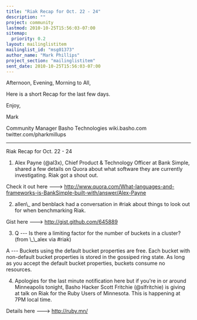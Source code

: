 ```yaml
---
title: "Riak Recap for Oct. 22 - 24"
description: ""
project: community
lastmod: 2010-10-25T15:56:03-07:00
sitemap:
  priority: 0.2
layout: mailinglistitem
mailinglist_id: "msg01373"
author_name: "Mark Phillips"
project_section: "mailinglistitem"
sent_date: 2010-10-25T15:56:03-07:00
---
```



Afternoon, Evening, Morning to All,

Here is a short Recap for the last few days.

Enjoy,

Mark

Community Manager
Basho Technologies
wiki.basho.com
twitter.com/pharkmillups

----

Riak Recap for Oct. 22 - 24

1) Alex Payne (@al3x), Chief Product & Technology Officer at Bank
Simple, shared a few details on Quora about what software they are
currently investigating. Riak got a shout out.

Check it out here ---&gt;
http://www.quora.com/What-languages-and-frameworks-is-BankSimple-built-with/answer/Alex-Payne

2) allen\\_ and benblack had a conversation in #riak about things to
look out for when benchmarking Riak.

Gist here ---&gt; http://gist.github.com/645889

3) Q --- Is there a limiting factor for the number of buckets in a
cluster? (from \\_\\_alex via #riak)

 A --- Buckets using the default bucket properties are free. Each
bucket with non-default bucket properties is stored in the gossiped
ring state. As long as you accept the default bucket properties,
buckets consume no resources.

4) Apologies for the last minute notification here but if you're in or
around Minneapolis tonight, Basho Hacker Scott Fritchie (@slfritchie)
is giving at talk on Riak for the Ruby Users of Minnesota. This is
happening at 7PM local time.

Details here ---&gt; http://ruby.mn/

